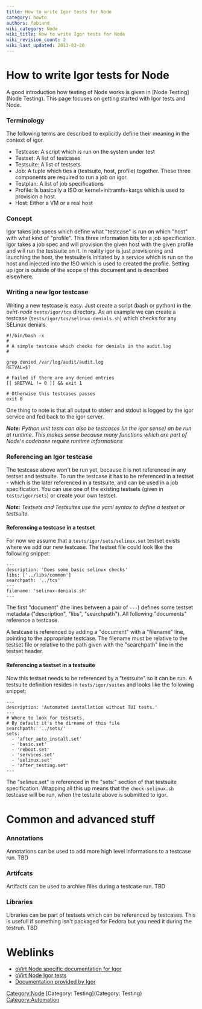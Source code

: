 ```yaml
---
title: How to write Igor tests for Node
category: howto
authors: fabiand
wiki_category: Node
wiki_title: How to write Igor tests for Node
wiki_revision_count: 2
wiki_last_updated: 2013-03-20
---
```


<!-- TODO: Content review -->

# How to write Igor tests for Node

A good introduction how testing of Node works is given in [Node Testing](Node Testing). This page focuses on getting started with Igor tests and Node.

### Terminology

The following terms are described to explicitly define their meaning in the context of igor.

*   Testcase: A script which is run on the system under test
*   Testset: A list of testcases
*   Testsuite: A list of testsets
*   Job: A tuple which ties a (testsuite, host, profile) together. These three components are required to run a job on igor.
*   Testplan: A list of job specifications
*   Profile: Is basically a ISO or kernel+initramfs+kargs which is used to provision a host.
*   Host: Either a VM or a real host

### Concept

Igor takes job specs which define what "testcase" is run on which "host" with what kind of "profile". This three information bits for a job specification. Igor takes a job spec and will provision the given host with the given profile and will run the testsuite on it. In reality igor is just provisioning and launching the host, the testsuite is initiated by a service which is run on the host and injected into the ISO which is used to created the profile. Setting up igor is outside of the scope of this document and is described elsewhere.

### Writing a new Igor testcase

Writing a new testcase is easy. Just create a script (bash or python) in the *ovirt-node* `tests/igor/tcs` directory. As an example we can create a testcase (`tests/igor/tcs/selinux-denials.sh`) which checks for any SELinux denials.

    #!/bin/bash -x
    #
    # A simple testcase which checks for denials in the audit.log
    #

    grep denied /var/log/audit/audit.log
    RETVAL=$?

    # Failed if there are any denied entries
    [[ $RETVAL != 0 ]] && exit 1

    # Otherwise this testcases passes
    exit 0

One thing to note is that all output to stderr and stdout is logged by the igor service and fed back to the igor server.

***Note:** Python unit tests can also be testcases (in the igor sense) an be run at runtime. This makes sense because many functions which are part of Node's codebase require runtime informations*

### Referencing an Igor testcase

The testcase above won't be run yet, because it is not referenced in any testset and testsuite. To run the testcase it has to be referenced in a testset - which is the later referenced in a testsuite, and can be used in a job specification. You can use one of the existing testsets (given in `tests/igor/sets`) or create your own testset.

***Note:** Testsets and Testsuites use the yaml syntax to define a testset or testsuite.*

#### Referencing a testcase in a testset

For now we assume that a `tests/igor/sets/selinux.set` testset exists where we add our new testcase. The testset file could look like the following snippet:

    ---
    description: 'Does some basic selinux checks'
    libs: ['../libs/common']
    searchpath: '../tcs'
    ---
    filename: 'selinux-denials.sh'
    ---

The first "document" (the lines between a pair of `---`) defines some testset metadata ("description", "libs", "searchpath"). All following "documents" reference a testcase.

A testcase is referenced by adding a "document" with a "filename" line, pointing to the appropriate testcase. The filename must be relative to the testset file or relative to the path given with the "searchpath" line in the testset header.

#### Referencing a testset in a testsuite

Now this testset needs to be referenced by a "testsuite" so it can be run. A testsuite definition resides in `tests/igor/suites` and looks like the following snippet:

    ---
    description: 'Automated installation without TUI tests.'
    ---
    # Where to look for testsets.
    # By default it's the dirname of this file
    searchpath: '../sets/'
    sets:
      - 'after_auto_install.set'
      - 'basic.set'
      - 'reboot.set'
      - 'services.set'
      - 'selinux.set'
      - 'after_testing.set'
    ---

The "selinux.set" is referenced in the "sets:" section of that testsuite specification. Wrapping all this up means that the `check-selinux.sh` testcase will be run, when the testuite above is submitted to igor.

# Common and advanced stuff

### Annotations

Annotations can be used to add more high level informations to a testcase run. TBD

### Artifcats

Artifacts can be used to archive files during a testcase run. TBD

### Libraries

Libraries can be part of testsets which can be referenced by testcases. This is usefull if something isn't packaged for Fedora but you need it during the testrun. TBD

# Weblinks

*   [oVirt Node specific documentation for Igor](http://gerrit.ovirt.org/gitweb?p=ovirt-node.git;a=tree;f=tests/igor/docs;hb=HEAD)
*   [oVirt Node Igor tests](http://gerrit.ovirt.org/gitweb?p=ovirt-node.git;a=tree;f=tests/igor;hb=HEAD)
*   [Documentation provided by Igor](https://gitorious.org/ovirt/igord/trees/master/docs)

<Category:Node> [Category: Testing](Category: Testing) <Category:Automation>
